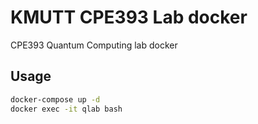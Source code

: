 # KMUTT CPE393 Lab docker
CPE393 Quantum Computing lab docker

## Usage
```bash
docker-compose up -d
docker exec -it qlab bash
```